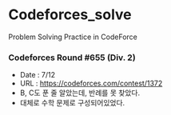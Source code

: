 # Codeforces_solve

Problem Solving Practice in CodeForce

### Codeforces Round #655 (Div. 2)

-   Date : 7/12
-   URL : https://codeforces.com/contest/1372
-   B, C도 푼 줄 알았는데, 반례를 못 찾았다.
-   대체로 수학 문제로 구성되어있었다.
